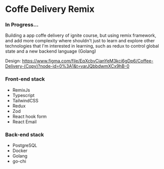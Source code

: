 # Coffe Delivery Remix
### In Progress...

Building a app coffe delivery of ignite course, but using remix framework, and add more complexity where shouldn't just to learn and explore other technologies that I'm interested in learning, such as redux to control global state and a new backend language (Golang)

Design: https://www.figma.com/file/EqXcbvCjanYeM3kci6gDp6/Coffee-Delivery-(Copy)?node-id=0%3A1&t=varJQbbdwmXCx9hB-0

### Front-end stack
- RemixJs
- Typescript
- TailwindCSS
- Redux
- Zod
- React hook form
- React Email

### Back-end stack
- PostgreSQL
- Docker
- Golang
- go-chi

